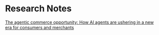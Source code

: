 # Research Notes

[The agentic commerce opportunity: How AI agents are ushering in a new era for consumers and merchants](https://www.mckinsey.com/capabilities/quantumblack/our-insights/the-agentic-commerce-opportunity-how-ai-agents-are-ushering-in-a-new-era-for-consumers-and-merchants)